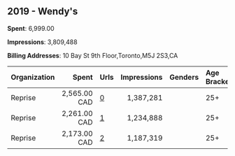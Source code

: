 ## 2019 - Wendy's 
**Spent**: 6,999.00

**Impressions**: 3,809,488

**Billing Addresses**: 10 Bay St 9th Floor,Toronto,M5J 2S3,CA

|Organization|Spent|Urls|Impressions|Genders|Age Brackets|Country Codes|
|:---|---:|:---|---:|:---|:---|:---|
|Reprise|2,565.00 CAD|[0](https://www.snap.com/political-ads/asset/8d4fafd435b50fdec2e1923cf11262e2bed9721e8c5b2be0ba2a0661c75074ae?mediaType=mp4)|1,387,281||25+|canada|
|Reprise|2,261.00 CAD|[1](https://www.snap.com/political-ads/asset/5164e702bf95bd4acd51e6d6abc974b00188a0735f7855f241f3f00b822726b9?mediaType=mp4)|1,234,888||25+|canada|
|Reprise|2,173.00 CAD|[2](https://www.snap.com/political-ads/asset/456be61e2b17633288fc3a88881899593b297a59dc7b0cfd9cfc1eb7a1835fdc?mediaType=mp4)|1,187,319||25+|canada|
